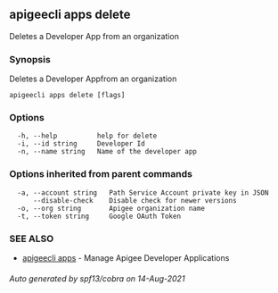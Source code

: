 ## apigeecli apps delete

Deletes a Developer App from an organization

### Synopsis

Deletes a Developer Appfrom an organization

```
apigeecli apps delete [flags]
```

### Options

```
  -h, --help          help for delete
  -i, --id string     Developer Id
  -n, --name string   Name of the developer app
```

### Options inherited from parent commands

```
  -a, --account string   Path Service Account private key in JSON
      --disable-check    Disable check for newer versions
  -o, --org string       Apigee organization name
  -t, --token string     Google OAuth Token
```

### SEE ALSO

* [apigeecli apps](apigeecli_apps.md)	 - Manage Apigee Developer Applications

###### Auto generated by spf13/cobra on 14-Aug-2021
